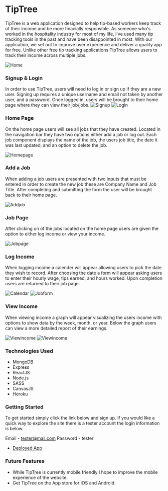 # TipTree

TipTree is a web application designed to help tip-based workers keep track of their income and be more finacially responsible. As someone who's worked in the hospitality industry for most of my life, i've used many tip tracking tools in the past and have been disappointed in most. With our application, we set out to improve user experience and deliver a quality app for free. Unlike other free tip tracking applications TipTree allows users to track their income across multiple jobs. 

![Home](public/homepage.png)


### Signup & Login

In order to use TipTree, users will need to log in or sign up if they are a new user. Signing up requires a unique username and email not taken by another user, and a password. Once logged in, users will be brought to their home page where they can view their job/jobs. 
![Signup](public/signup.png)
![Login](public/login.png)

### Home Page

On the home page users will see all jobs that they have created. Located in the navigation bar they have two options either add a job or log out. Each job component displays the name of the job, the users job title, the date it was last updated, and an option to delete the job.

![Homepage](public/homepage.png)

### Add a Job

When adding a job users are presented with two inputs that must be entered in order to create the new job these are Company Name and Job Title. After completing and submitting the form the user will be brought back to their home page.

![Addjob](public/AddJob.png)

### Job Page

After clicking on of the jobs located on the home page users are given the option to either log income or view your income.

![Jobpage](public/jobpage.png)

### Log Income

When logging income a calender will appear allowing users to pick the date they wish to record. After choosing the date a form will appear asking users to enter their hourly wage, tips earned, and hours worked. Upon completion users are returned to their job page.

![Calendar](public/calendar.png)
![Jobform](public/jobform.png)

### View Income

When viewing income a graph will appear visualizing the users income with options to show data by the week, month, or year. Below the graph users can view a more detailed report of their earnings.

![Viewincome](public/viewincome1.png)
![Viewincome](public/viewincome2.png)


### Technologies Used

- MongoDB
- Express
- ReactJS
- Node.js
- SASS
- CanvasJS
- Heroku

### Getting Started
To get started simply click the link below and sign up. If you would like a quick way to explore the site there is a tester account the login information is below.

Email    - tester@mail.com
Password - tester

- [Deployed App](http://tiptree.herokuapp.com/)


### Future Features

- While TipTree is currently mobile friendly I hope to improve the mobile experience of the website.
- Get TipTree on the App store for iOS and Android.